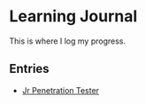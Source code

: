 #  Learning Journal

This is where I log my progress.

## Entries
- [Jr Penetration Tester](./penetration-tester.md)


